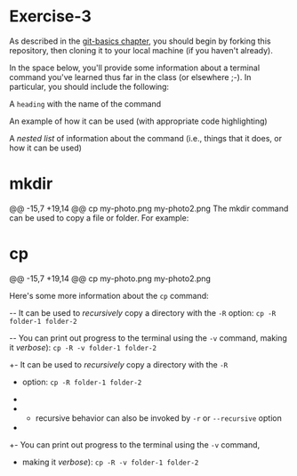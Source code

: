 # Exercise-3

As described in the [git-basics
chapter](https://info201.github.io/git-basics.html), you should begin
by forking this repository, then cloning it to your local machine (if
you haven't already).

In the space below, you'll provide some information about a terminal
command you've learned thus far in the class (or elsewhere ;-).  In particular, you
should include the following:

A `heading` with the name of the command

An example of how it can be used (with appropriate code highlighting)

A _nested list_ of information about the command (i.e., things that it does, or how it can be used)



# mkdir
@@ -15,7 +19,14 @@ cp my-photo.png my-photo2.png
The mkdir command can be used to copy a file or folder. For example:

# cp

@@ -15,7 +19,14 @@ cp my-photo.png my-photo2.png

 Here's some more information about the `cp` command:

-- It can be used to _recursively_ copy a directory with the `-R` option: `cp -R folder-1 folder-2`

-- You can print out progress to the terminal using the `-v` command, making it _verbose_): `cp -R -v folder-1 folder-2`

+- It can be used to _recursively_ copy a directory with the `-R`

+  option: `cp -R folder-1 folder-2`

+

+    - recursive behavior can also be invoked by `-r` or `--recursive` option

+

+- You can print out progress to the terminal using the `-v` command,

+  making it _verbose_): `cp -R -v folder-1 folder-2` 

